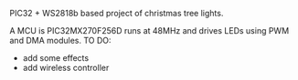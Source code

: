PIC32 + WS2818b based project of christmas tree lights.

A MCU is PIC32MX270F256D runs at 48MHz and drives LEDs using PWM and DMA modules.
TO DO: 
- add some effects
- add wireless controller

